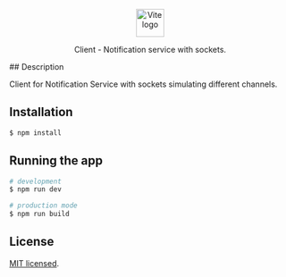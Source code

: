 <p align="center">
  <a href="https://vitejs.dev" target="_blank" rel="noopener noreferrer">
    <img width="50" src="https://vitejs.dev/logo.svg" alt="Vite logo">
  </a>
</p>

[circleci-image]: https://img.shields.io/circleci/build/github/nestjs/nest/master?token=abc123def456
[circleci-url]: https://circleci.com/gh/nestjs/nest

  <p align="center">Client - Notification service with sockets.</p>
## Description

Client for Notification Service with sockets simulating different channels.

## Installation

```bash
$ npm install
```

## Running the app

```bash
# development
$ npm run dev

# production mode
$ npm run build
```

## License

[MIT licensed](LICENSE).